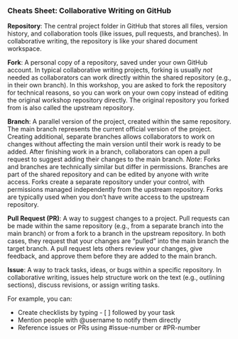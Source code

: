 ### Cheats Sheet: Collaborative Writing on GitHub

**Repository**: The central project folder in GitHub that stores all files, version history, and collaboration tools (like issues, pull requests, and branches).
In collaborative writing, the repository is like your shared document workspace. 

**Fork**: A personal copy of a repository, saved under your own GitHub account.
In typical collaborative writing projects, forking is usually *not* needed as collaborators can work directly within the shared repository (e.g., in their own branch).
In this workshop, you are asked to fork the repository for technical reasons, so you can work on your own copy instead of editing the original workshop repository directly.
The original repository you forked from is also called the upstream repository.

**Branch**: A parallel version of the project, created within the same repository.
The main branch represents the current official version of the project.
Creating additional, separate branches allows collaborators to work on changes without affecting the main version until their work is ready to be added.
After finishing work in a branch, collaborators can open a pull request to suggest adding their changes to the main branch.
*Note*: Forks and branches are technically similar but differ in permissions. Branches are part of the shared repository and can be edited by anyone with write access. Forks create a separate repository under your control, with permissions managed independently from the upstream repository. Forks are typically used when you don’t have write access to the upstream repository. 

**Pull Request (PR)**: A way to suggest changes to a project.
Pull requests can be made within the same repository (e.g., from a separate branch into the main branch) or from a fork to a branch in the upstream repository.
In both cases, they request that your changes are “pulled” into the main branch the target branch.
A pull request lets others review your changes, give feedback, and approve them before they are added to the main branch.

**Issue**: A way to track tasks, ideas, or bugs within a specific repository.
In collaborative writing, issues help structure work on the text (e.g., outlining sections), discuss revisions, or assign writing tasks.

For example, you can: 
- Create checklists by typing - [ ] followed by your task
- Mention people with @username to notify them directly
- Reference issues or PRs using #issue-number or #PR-number



